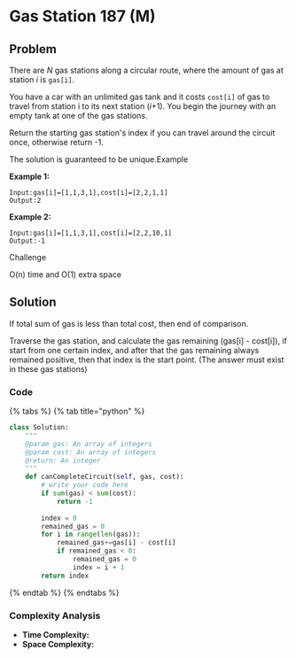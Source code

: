 # Gas Station 187 \(M\)

## Problem

There are _N_ gas stations along a circular route, where the amount of gas at station _i_ is `gas[i]`.

You have a car with an unlimited gas tank and it costs `cost[i]` of gas to travel from station i to its next station \(_i_+1\). You begin the journey with an empty tank at one of the gas stations.

Return the starting gas station's index if you can travel around the circuit once, otherwise return -1.

The solution is guaranteed to be unique.Example

**Example 1:**

```text
Input:gas[i]=[1,1,3,1],cost[i]=[2,2,1,1]
Output:2
```

**Example 2:**

```text
Input:gas[i]=[1,1,3,1],cost[i]=[2,2,10,1]
Output:-1
```

Challenge

O\(n\) time and O\(1\) extra space

## Solution 

If total sum of gas is less than total cost, then end of comparison. 

Traverse the gas station, and calculate the gas remaining \(gas\[i\] - cost\[i\]\), if start from one certain index, and after that the gas remaining always remained positive, then that index is the start point. \(The answer must exist in these gas stations\)

### Code

{% tabs %}
{% tab title="python" %}
```python
class Solution:
    """
    @param gas: An array of integers
    @param cost: An array of integers
    @return: An integer
    """
    def canCompleteCircuit(self, gas, cost):
        # write your code here
        if sum(gas) < sum(cost):
            return -1
        
        index = 0
        remained_gas = 0
        for i in range(len(gas)):
            remained_gas+=gas[i] - cost[i]
            if remained_gas < 0:
                remained_gas = 0
                index = i + 1
        return index
```
{% endtab %}
{% endtabs %}

### Complexity Analysis

* **Time Complexity:**
* **Space Complexity:**

